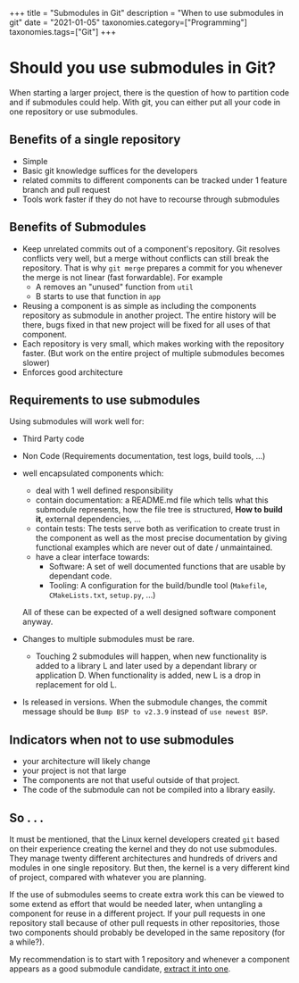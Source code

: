 +++
title = "Submodules in Git"
description = "When to use submodules in git"
date  = "2021-01-05"
taxonomies.category=["Programming"]
taxonomies.tags=["Git"]
+++

# Should you use submodules in Git?

When starting a larger project, there is the question of how to partition code and if submodules could help.
With git, you can either put all your code in one repository or use submodules.

## Benefits of a single repository

- Simple
- Basic git knowledge suffices for the developers
- related commits to different components can be tracked under 1 feature branch and pull request
- Tools work faster if they do not have to recourse through submodules

## Benefits of Submodules

- Keep unrelated commits out of a component's repository.
    Git resolves conflicts very well, but a merge without conflicts can still break the repository. That is why `git merge` prepares a commit for you whenever the merge is not linear (fast forwardable). For example
  - A removes an "unused" function from `util`
  - B starts to use that function in `app`
- Reusing a component is as simple as including the components repository as submodule in another project. The entire history will be there, bugs fixed in that new project will be fixed for all uses of that component.
- Each repository is very small, which makes working with the repository faster. (But work on the entire project of multiple submodules becomes slower)
- Enforces good architecture

## Requirements to use submodules

Using submodules will work well for:

- Third Party code

- Non Code (Requirements documentation, test logs, build tools, ...)

- well encapsulated components which:

  - deal with 1 well defined responsibility
  - contain documentation: a README.md file which tells what this submodule represents,
    how the file tree is structured, __How to build it__, external dependencies,  ...
  - contain tests: The tests serve both as verification to create trust in the component as well as the most precise documentation by giving functional examples which are never out of date / unmaintained.
  - have a clear interface towards:
    - Software: A set of well documented functions that are usable by dependant code.
    - Tooling: A configuration for the build/bundle tool (`Makefile`, `CMakeLists.txt`, `setup.py`, ...)

  All of these can be expected of a well designed software component anyway.

- Changes to multiple submodules must be rare.

  - Touching 2 submodules will happen, when new functionality is added to a library L and later used by a dependant library or application D. When functionality is added, new L is a drop in replacement for old L.
- Is released in versions. When the submodule changes, the commit message should
  be `Bump BSP to v2.3.9` instead of `use newest BSP`.

## Indicators when not to use submodules

- your architecture will likely change
- your project is not that large
- The components are not that useful outside of that project.
- The code of the submodule can not be compiled into a library easily.

## So . . .

It must be mentioned, that the Linux kernel developers created `git` based on
their experience creating the kernel and they do not use submodules. They manage
twenty different architectures and hundreds of drivers and modules in one
single repository. But then,
the kernel is a very different kind of project, compared with whatever you are
planning.

If the use of submodules seems to create extra work this can be viewed to some
extend as effort that would be needed later, when untangling a component for
reuse in a different project.
If your pull requests in one repository stall because of other pull requests in
other repositories, those two components should probably be developed in the
same repository (for a while?).

My recommendation is to start with 1 repository and whenever a component appears
as a good submodule candidate, [extract it into one](@/git-extract-submodule.md).
